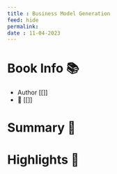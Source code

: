 ```yaml
---
title : Business Model Generation
feed: hide
permalink: 
date : 11-04-2023
---
```


# Book Info 📚
- Author [[]]
- 🔗  [[]]

# Summary 💬

# Highlights 📒
